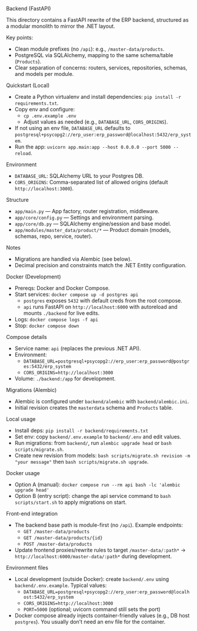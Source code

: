 Backend (FastAPI)

This directory contains a FastAPI rewrite of the ERP backend, structured as a modular monolith to mirror the .NET layout.

Key points:
- Clean module prefixes (no `/api`): e.g., `/master-data/products`.
- PostgreSQL via SQLAlchemy, mapping to the same schema/table (`Products`).
- Clear separation of concerns: routers, services, repositories, schemas, and models per module.

Quickstart (Local)
- Create a Python virtualenv and install dependencies: `pip install -r requirements.txt`.
- Copy env and configure:
  - `cp .env.example .env`
  - Adjust values as needed (e.g., `DATABASE_URL`, `CORS_ORIGINS`).
- If not using an env file, `DATABASE_URL` defaults to `postgresql+psycopg2://erp_user:erp_password@localhost:5432/erp_system`.
- Run the app: `uvicorn app.main:app --host 0.0.0.0 --port 5000 --reload`.

Environment
- `DATABASE_URL`: SQLAlchemy URL to your Postgres DB.
- `CORS_ORIGINS`: Comma-separated list of allowed origins (default `http://localhost:3000`).

Structure
- `app/main.py` — App factory, router registration, middleware.
- `app/core/config.py` — Settings and environment parsing.
- `app/core/db.py` — SQLAlchemy engine/session and base model.
- `app/modules/master_data/product/*` — Product domain (models, schemas, repo, service, router).

Notes
- Migrations are handled via Alembic (see below).
- Decimal precision and constraints match the .NET Entity configuration.

Docker (Development)
- Prereqs: Docker and Docker Compose.
- Start services: `docker compose up -d postgres api`
  - `postgres` exposes `5432` with default creds from the root compose.
  - `api` runs FastAPI on `http://localhost:6000` with autoreload and mounts `./backend` for live edits.
- Logs: `docker compose logs -f api`
- Stop: `docker compose down`

Compose details
- Service name: `api` (replaces the previous .NET API).
- Environment:
  - `DATABASE_URL=postgresql+psycopg2://erp_user:erp_password@postgres:5432/erp_system`
  - `CORS_ORIGINS=http://localhost:3000`
- Volume: `./backend:/app` for development.

Migrations (Alembic)
- Alembic is configured under `backend/alembic` with `backend/alembic.ini`.
- Initial revision creates the `masterdata` schema and `Products` table.

Local usage
- Install deps: `pip install -r backend/requirements.txt`
- Set env: copy `backend/.env.example` to `backend/.env` and edit values.
- Run migrations: from `backend/`, run `alembic upgrade head` or `bash scripts/migrate.sh`.
- Create new revision from models: `bash scripts/migrate.sh revision -m "your message"` then `bash scripts/migrate.sh upgrade`.

Docker usage
- Option A (manual): `docker compose run --rm api bash -lc 'alembic upgrade head'`
- Option B (entry script): change the api service command to `bash scripts/start.sh` to apply migrations on start.

Front-end integration
- The backend base path is module-first (no `/api`). Example endpoints:
  - `GET /master-data/products`
  - `GET /master-data/products/{id}`
  - `POST /master-data/products`
- Update frontend proxies/rewrite rules to target `/master-data/:path*` → `http://localhost:6000/master-data/:path*` during development.

Environment files
- Local development (outside Docker): create `backend/.env` using `backend/.env.example`. Typical values:
  - `DATABASE_URL=postgresql+psycopg2://erp_user:erp_password@localhost:5432/erp_system`
  - `CORS_ORIGINS=http://localhost:3000`
  - `PORT=5000` (optional; uvicorn command still sets the port)
- Docker compose already injects container-friendly values (e.g., DB host `postgres`). You usually don’t need an env file for the container.
